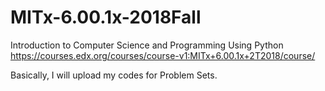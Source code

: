 # MITx-6.00.1x-2018Fall
Introduction to Computer Science and Programming Using Python
https://courses.edx.org/courses/course-v1:MITx+6.00.1x+2T2018/course/

Basically, I will upload my codes for Problem Sets.
